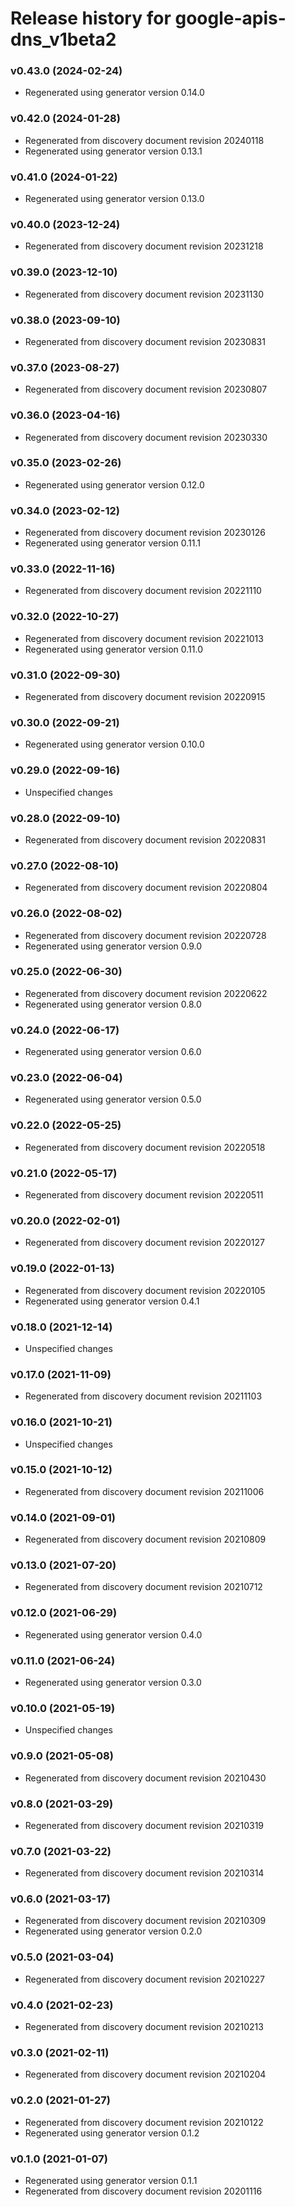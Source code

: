 # Release history for google-apis-dns_v1beta2

### v0.43.0 (2024-02-24)

* Regenerated using generator version 0.14.0

### v0.42.0 (2024-01-28)

* Regenerated from discovery document revision 20240118
* Regenerated using generator version 0.13.1

### v0.41.0 (2024-01-22)

* Regenerated using generator version 0.13.0

### v0.40.0 (2023-12-24)

* Regenerated from discovery document revision 20231218

### v0.39.0 (2023-12-10)

* Regenerated from discovery document revision 20231130

### v0.38.0 (2023-09-10)

* Regenerated from discovery document revision 20230831

### v0.37.0 (2023-08-27)

* Regenerated from discovery document revision 20230807

### v0.36.0 (2023-04-16)

* Regenerated from discovery document revision 20230330

### v0.35.0 (2023-02-26)

* Regenerated using generator version 0.12.0

### v0.34.0 (2023-02-12)

* Regenerated from discovery document revision 20230126
* Regenerated using generator version 0.11.1

### v0.33.0 (2022-11-16)

* Regenerated from discovery document revision 20221110

### v0.32.0 (2022-10-27)

* Regenerated from discovery document revision 20221013
* Regenerated using generator version 0.11.0

### v0.31.0 (2022-09-30)

* Regenerated from discovery document revision 20220915

### v0.30.0 (2022-09-21)

* Regenerated using generator version 0.10.0

### v0.29.0 (2022-09-16)

* Unspecified changes

### v0.28.0 (2022-09-10)

* Regenerated from discovery document revision 20220831

### v0.27.0 (2022-08-10)

* Regenerated from discovery document revision 20220804

### v0.26.0 (2022-08-02)

* Regenerated from discovery document revision 20220728
* Regenerated using generator version 0.9.0

### v0.25.0 (2022-06-30)

* Regenerated from discovery document revision 20220622
* Regenerated using generator version 0.8.0

### v0.24.0 (2022-06-17)

* Regenerated using generator version 0.6.0

### v0.23.0 (2022-06-04)

* Regenerated using generator version 0.5.0

### v0.22.0 (2022-05-25)

* Regenerated from discovery document revision 20220518

### v0.21.0 (2022-05-17)

* Regenerated from discovery document revision 20220511

### v0.20.0 (2022-02-01)

* Regenerated from discovery document revision 20220127

### v0.19.0 (2022-01-13)

* Regenerated from discovery document revision 20220105
* Regenerated using generator version 0.4.1

### v0.18.0 (2021-12-14)

* Unspecified changes

### v0.17.0 (2021-11-09)

* Regenerated from discovery document revision 20211103

### v0.16.0 (2021-10-21)

* Unspecified changes

### v0.15.0 (2021-10-12)

* Regenerated from discovery document revision 20211006

### v0.14.0 (2021-09-01)

* Regenerated from discovery document revision 20210809

### v0.13.0 (2021-07-20)

* Regenerated from discovery document revision 20210712

### v0.12.0 (2021-06-29)

* Regenerated using generator version 0.4.0

### v0.11.0 (2021-06-24)

* Regenerated using generator version 0.3.0

### v0.10.0 (2021-05-19)

* Unspecified changes

### v0.9.0 (2021-05-08)

* Regenerated from discovery document revision 20210430

### v0.8.0 (2021-03-29)

* Regenerated from discovery document revision 20210319

### v0.7.0 (2021-03-22)

* Regenerated from discovery document revision 20210314

### v0.6.0 (2021-03-17)

* Regenerated from discovery document revision 20210309
* Regenerated using generator version 0.2.0

### v0.5.0 (2021-03-04)

* Regenerated from discovery document revision 20210227

### v0.4.0 (2021-02-23)

* Regenerated from discovery document revision 20210213

### v0.3.0 (2021-02-11)

* Regenerated from discovery document revision 20210204

### v0.2.0 (2021-01-27)

* Regenerated from discovery document revision 20210122
* Regenerated using generator version 0.1.2

### v0.1.0 (2021-01-07)

* Regenerated using generator version 0.1.1
* Regenerated from discovery document revision 20201116

